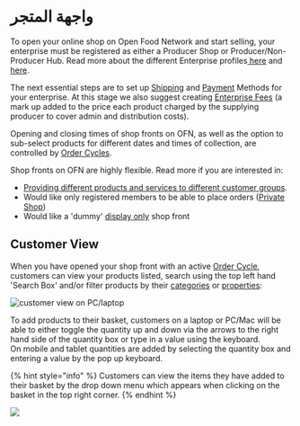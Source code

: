 # واجهة المتجر

To open your online shop on Open Food Network and start selling, your enterprise must be registered as either a Producer Shop or Producer/Non-Producer Hub. Read more about the different Enterprise profiles[ here](../../your-quick-start-on-ofn-given-who-you-are.md) and [here](../enterprise-profile/).

The next essential steps are to set up [Shipping](shipping-methods.md) and [Payment](payment-methods.md) Methods for your enterprise. At this stage we also suggest creating [Enterprise Fees](enterprise-fees.md) \(a mark up added to the price each product charged by the supplying producer to cover admin and distribution costs\).

Opening and closing times of shop fronts on OFN, as well as the option to sub-select products for different dates and times of collection, are controlled by [Order Cycles](order-cycle/).

Shop fronts on OFN are highly flexible. Read more if you are interested in:

* [Providing different products and services to different customer groups](customer-management-and-conditional-displays-prices/).
* Would like only registered members to be able to place orders \([Private Shop](private-shopfront.md)\)
* Would like a 'dummy' [display only](display-only-order-cycles.md) shop front

## Customer View

When you have opened your shop front with an active [Order Cycle](order-cycle/), customers can view your products listed, search using the top left hand 'Search Box' and/or filter products by their [categories](../products-1/) or [properties](../products-1/product-properties.md):

![customer view on PC/laptop](../../.gitbook/assets/customer.jpg)

To add products to their basket, customers on a laptop or PC/Mac will be able to either toggle the quantity up and down via the arrows to the right hand side of the quantity box or type in a value using the keyboard.  
On mobile and tablet quantities are added by selecting the quantity box and entering a value by the pop up keyboard.

{% hint style="info" %}
Customers can view the items they have added to their basket by the drop down menu which appears when clicking on the basket in the top right corner.
{% endhint %}

![](../../.gitbook/assets/dropdowncart.jpg)

